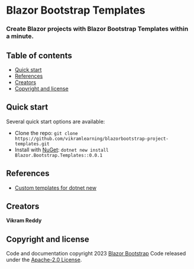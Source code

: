 # Blazor Bootstrap Templates

### Create Blazor projects with Blazor Bootstrap Templates within a minute.

## Table of contents

- [Quick start](#quick-start)
- [References](#references)
- [Creators](#creators)
- [Copyright and license](#copyright-and-license)

## Quick start

Several quick start options are available:

- Clone the repo: `git clone https://github.com/vikramlearning/blazorbootstrap-project-templates.git`
- Install with [NuGet](https://www.nuget.org/): `dotnet new install Blazor.Bootstrap.Templates::0.0.1` 

## References

- [Custom templates for dotnet new](https://learn.microsoft.com/en-us/dotnet/core/tools/custom-templates)

## Creators

**Vikram Reddy**

## Copyright and license

Code and documentation copyright 2023 [Blazor Bootstrap](https://getblazorbootstrap.com/) Code released under the [Apache-2.0 License](https://github.com/vikramlearning/blazorbootstrap-project-templates/blob/master/LICENSE.txt).

